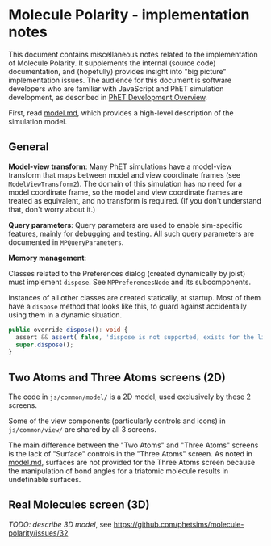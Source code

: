 # Molecule Polarity - implementation notes

This document contains miscellaneous notes related to the implementation of Molecule Polarity. It supplements the
internal (source code) documentation, and (hopefully) provides insight into "big picture" implementation issues. The
audience for this document is software developers who are familiar with JavaScript and PhET simulation development, as
described
in [PhET Development Overview](https://github.com/phetsims/phet-info/blob/master/doc/phet-development-overview.md).

First, read [model.md](https://github.com/phetsims/molecule-polarity/blob/master/doc/model.md), which provides a
high-level description of the simulation model.

## General

**Model-view transform**: Many PhET simulations have a model-view transform that maps between model and view coordinate
frames (see `ModelViewTransform2`).
The domain of this simulation has no need for a model coordinate frame, so the model and view coordinate frames are
treated as equivalent, and no transform is required. (If you don't understand that, don't worry about it.)

**Query parameters**: Query parameters are used to enable sim-specific features, mainly for debugging and testing. All
such query parameters are documented in `MPQueryParameters`.

**Memory management**:

Classes related to the Preferences dialog (created dynamically by joist) must implement `dispose`.
See `MPPreferencesNode` and its subcomponents.

Instances of all other classes are created statically, at startup. Most of them
have a `dispose` method that looks like this, to guard against accidentally using
them in a dynamic situation.

```typescript
public override dispose(): void {
  assert && assert( false, 'dispose is not supported, exists for the lifetime of the sim' );
  super.dispose();
}
```

## Two Atoms and Three Atoms screens (2D)

The code in `js/common/model/` is a 2D model, used exclusively by these 2 screens.
  
Some of the view components (particularly controls and icons) in `js/common/view/` are shared by all 3 screens.

The main difference between the "Two Atoms" and "Three Atoms" screens is the lack of "Surface" controls in the "Three Atoms" screen.  As noted in [model.md](https://github.com/phetsims/molecule-polarity/blob/master/doc/model.md), surfaces are not provided for the Three Atoms screen because the manipulation of bond angles for a triatomic molecule results in undefinable surfaces.

## Real Molecules screen (3D)

*TODO: describe 3D model*, see https://github.com/phetsims/molecule-polarity/issues/32
